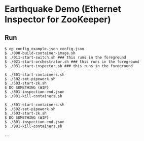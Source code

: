 Earthquake Demo (Ethernet Inspector for ZooKeeper)
===

Run
---

	
	$ cp config_example.json config.json
	$ ./000-build-container-image.sh
	$ ./011-start-switch.sh ### this runs in the foreground
	$ ./021-start-orchestrator.sh ### this runs in the foreground
	$ ./031-start-inspector.sh ### this runs in the foreground

	$ ./501-start-containers.sh
	$ ./502-set-pipework.sh
	$ ./503-start-zk.sh
	$ DO SOMETHING (WIP)
	$ ./801-inspection-end.json
	$ ./901-kill-containers.sh

	$ ./501-start-containers.sh
	$ ./502-set-pipework.sh
	$ ./503-start-zk.sh
	$ DO SOMETHING (WIP)
	$ ./801-inspection-end.json
	$ ./901-kill-containers.sh

	..
     
